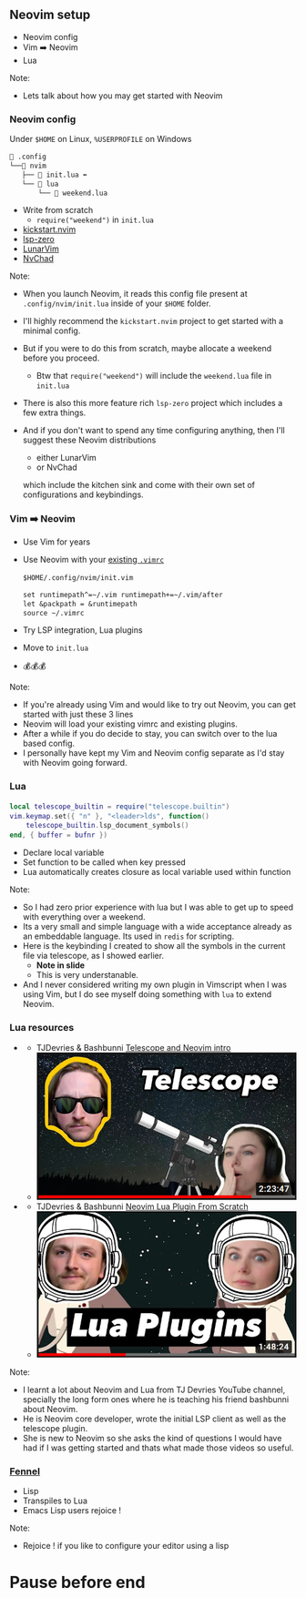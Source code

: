 <!-- .slide: data-background-image="slides/res/cppcon-bloomberg-dark-chapter-intro-1280x720.png" -->
## Neovim setup
- Neovim config
- Vim ➡️ Neovim
- Lua

Note:
- Lets talk about how you may get started with Neovim

<!-- next slide -->


<!-- .slide: data-background-image="slides/res/cppcon-bloomberg-dark-content-1280x720.png" -->
### Neovim config

Under `$HOME` on Linux, `%USERPROFILE` on Windows
```console
📂 .config
└──📂 nvim
   ├── 📄 init.lua ⬅️ 
   └── 📂 lua
       └── 📄 weekend.lua
```

- Write from scratch
  - `require("weekend")` in `init.lua`
- [kickstart.nvim][kickstart]
- [lsp-zero][lsp-zero]
- [LunarVim][lunarvim]
- [NvChad][nvchad]

[kickstart]: https://github.com/nvim-lua/kickstart.nvim
[lsp-zero]: https://github.com/VonHeikemen/lsp-zero.nvim
[lunarvim]: https://github.com/LunarVim/LunarVim
[nvchad]: https://github.com/NvChad/NvChad

Note:
- When you launch Neovim, it reads this config file present at
  `.config/nvim/init.lua` inside of your `$HOME` folder.
- I'll highly recommend the `kickstart.nvim` project to get started with
  a minimal config.
- But if you were to do this from scratch, maybe allocate a weekend before you
  proceed.
  - Btw that `require("weekend")` will include the `weekend.lua` file in
    `init.lua`
- There is also this more feature rich `lsp-zero` project which includes a few
  extra things.
- And if you don't want to spend any time configuring anything, then I'll
  suggest these Neovim distributions

  - either LunarVim
  - or NvChad

  which include the kitchen sink and come with their own set of configurations
  and keybindings.

<!-- next slide -->


<!-- .slide: data-background-image="slides/res/cppcon-bloomberg-dark-content-1280x720.png" -->
### Vim ➡️ Neovim

- Use Vim for years
- Use Neovim with your [existing `.vimrc`][nvim-from-vim]

  `$HOME/.config/nvim/init.vim`
  ```vim
  set runtimepath^=~/.vim runtimepath+=~/.vim/after
  let &packpath = &runtimepath
  source ~/.vimrc
  ```

- Try LSP integration, Lua plugins
- Move to `init.lua`
- 💰💰💰

[nvim-from-vim]: https://neovim.io/doc/user/nvim.html#nvim-from-vim

Note:
- If you're already using Vim and would like to try out Neovim, you can get
  started with just these 3 lines
- Neovim will load your existing vimrc and existing plugins.
- After a while if you do decide to stay, you can switch over to the lua based
  config.
- I personally have kept my Vim and Neovim config separate as I'd stay with
  Neovim going forward.

<!-- next slide -->


<!-- .slide: data-background-image="slides/res/cppcon-bloomberg-dark-content-1280x720.png" -->
### Lua

```lua
local telescope_builtin = require("telescope.builtin")
vim.keymap.set({ "n" }, "<leader>lds", function()
    telescope_builtin.lsp_document_symbols()
end, { buffer = bufnr })
```

- Declare local variable
- Set function to be called when key pressed
- Lua automatically creates closure as local variable used within function

Note:
- So I had zero prior experience with lua but I was able to get up to speed
  with everything over a weekend.
- Its a very small and simple language with a wide acceptance already as an
  embeddable language. Its used in `redis` for scripting.
- Here is the keybinding I created to show all the symbols in the current file
  via telescope, as I showed earlier.
  - **Note in slide**
  - This is very understanable.
- And I never considered writing my own plugin in Vimscript when I was using
  Vim, but I do see myself doing something with `lua` to extend Neovim.

<!-- next slide -->


<!-- .slide: data-background-image="slides/res/cppcon-bloomberg-dark-content-1280x720.png" -->
### Lua resources

- - TJDevries & Bashbunni [Telescope and Neovim intro][tj-bash-telescope]
  - ![tj-bash-telescope](slides/res/tj-bash-telescope-brave_20220906_191134_yqn0GNKbc6.png) <!-- .element height="30%" width="30%" -->

- - TJDevries & Bashbunni [Neovim Lua Plugin From Scratch][tj-bash-lua-plugin]
  - ![tj-bash-lua-plugin](slides/res/tj-bash-lua-plugin-brave_20220906_191305_p2HsOJaDPH.png) <!-- .element height="30%" width="30%" -->

[tj-bash-telescope]: https://www.youtube.com/watch?v=guxLXcG1kzQ&t=7191s
[tj-bash-lua-plugin]: https://www.youtube.com/watch?v=n4Lp4cV8YR0

Note:
- I learnt a lot about Neovim and Lua from TJ Devries YouTube channel,
  specially the long form ones where he is teaching his friend bashbunni about
  Neovim.
- He is Neovim core developer, wrote the initial LSP client as well as the
  telescope plugin.
- She is new to Neovim so she asks the kind of questions I would have had if
  I was getting started and thats what made those videos so useful.

<!-- next slide -->


<!-- .slide: data-background-image="slides/res/cppcon-bloomberg-dark-content-1280x720.png" -->
### [Fennel][fennel]

- <!-- .element: class="fragment" -->
  Lisp
- <!-- .element: class="fragment" -->
  Transpiles to Lua
- <!-- .element: class="fragment" -->
  Emacs Lisp users rejoice !

[fennel]: https://fennel-lang.org/

Note:
- Rejoice ! if you like to configure your editor using a lisp
<!-- next slide -->

# Pause before end

<!-- next slide -->
